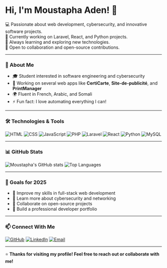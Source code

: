 # Hi, I'm Moustapha Aden! 👋  

💻 Passionate about web development, cybersecurity, and innovative software projects.  
🚀 Currently working on Laravel, React, and Python projects.  
🌱 Always learning and exploring new technologies.  
🤝 Open to collaboration and open-source contributions.  

---

### 🧠 About Me  
- 🎓 Student interested in software engineering and cybersecurity  
- 💼 Working on several web apps like **CertiCarte**, **Site-de-publicité**, and **PrintManager**  
- 🌍 Fluent in French, Arabic, and Somali  
- ⚡ Fun fact: I love automating everything I can!  

---

### 🛠️ Technologies & Tools  

![HTML](https://img.shields.io/badge/Code-HTML-orange?style=for-the-badge)
![CSS](https://img.shields.io/badge/Code-CSS-blue?style=for-the-badge)
![JavaScript](https://img.shields.io/badge/Code-JavaScript-yellow?style=for-the-badge)
![PHP](https://img.shields.io/badge/Code-PHP-purple?style=for-the-badge)
![Laravel](https://img.shields.io/badge/Framework-Laravel-red?style=for-the-badge)
![React](https://img.shields.io/badge/Library-React-61DAFB?style=for-the-badge)
![Python](https://img.shields.io/badge/Language-Python-blue?style=for-the-badge)
![MySQL](https://img.shields.io/badge/Database-MySQL-lightblue?style=for-the-badge)

---

### 📊 GitHub Stats  

![Moustapha's GitHub stats](https://github-readme-stats.vercel.app/api?username=moustapha-aden&show_icons=true&theme=radical)
![Top Languages](https://github-readme-stats.vercel.app/api/top-langs/?username=moustapha-aden&layout=compact&theme=radical)

---

### 🎯 Goals for 2025  
- 🚀 Improve my skills in full-stack web development  
- 🧠 Learn more about cybersecurity and networking  
- 🤝 Collaborate on open-source projects  
- 🧰 Build a professional developer portfolio  

---

### 📫 Connect With Me  
[![GitHub](https://img.shields.io/badge/GitHub-moustapha--aden-black?style=for-the-badge&logo=github)](https://github.com/moustapha-aden)
[![LinkedIn](https://img.shields.io/badge/LinkedIn-Moustapha%20Aden-blue?style=for-the-badge&logo=linkedin)](https://www.linkedin.com/)
[![Email](https://img.shields.io/badge/Email-Contact%20Me-red?style=for-the-badge&logo=gmail)](mailto:tonemail@example.com)

---

⭐ **Thanks for visiting my profile! Feel free to reach out or collaborate with me!**
